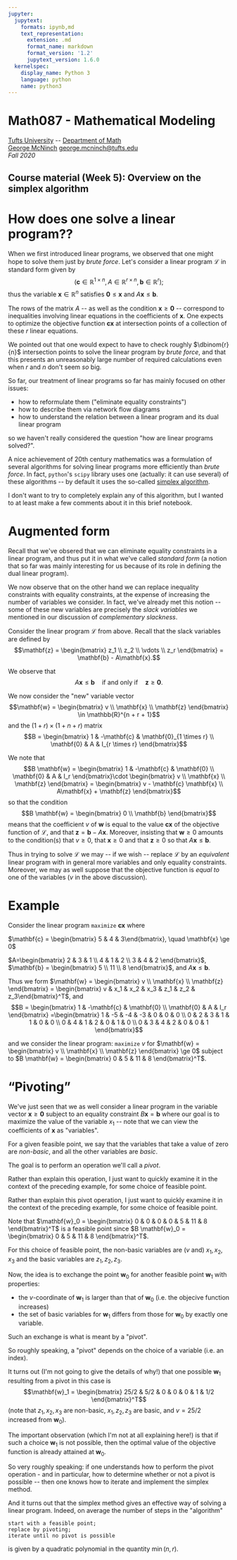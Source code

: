 ```yaml
---
jupyter:
  jupytext:
    formats: ipynb,md
    text_representation:
      extension: .md
      format_name: markdown
      format_version: '1.2'
      jupytext_version: 1.6.0
  kernelspec:
    display_name: Python 3
    language: python
    name: python3
---
```


<!-- #region slideshow={"slide_type": "slide"} -->
Math087 - Mathematical Modeling
===============================
[Tufts University](http://www.tufts.edu) -- [Department of Math](http://math.tufts.edu)  
[George McNinch](http://gmcninch.math.tufts.edu) <george.mcninch@tufts.edu>  
*Fall 2020*

Course material (Week 5): Overview on the simplex algorithm
-------------------------------------------------------------
<!-- #endregion -->

<!-- #region slideshow={"slide_type": "slide"} -->
How does one solve a linear program??
=====================================

When we first introduced linear programs, we observed that one might hope to solve them just by *brute force*.
Let's consider a linear program $\mathcal{L}$ in standard form given by $$(\mathbf{c} \in \mathbb{R}^{1 \times n},A \in \mathbb{R}^{r\times n},\mathbf{b} \in \mathbb{R}^r);$$
thus the variable $\mathbf{x} \in \mathbb{R}^n$ satisfies $\mathbf{0} \le \mathbf{x}$ and $A\mathbf{x} \le \mathbf{b}$.

The rows of the matrix $A$ -- as well as the condition $\mathbf{x} \ge \mathbf{0}$ -- correspond to inequalities involving linear equations in the coefficients of $\mathbf{x}$. One expects to optimize the objective function $\mathbf{c} \mathbf{x}$ at intersection points of a collection of these $r$ linear equations.

We pointed out that one would expect to have to check roughly $\dbinom{r}{n}$ intersection points to solve the linear program by *brute force*, and that this presents an unreasonably large number of required calculations even when $r$ and $n$ don't seem *so* big.


<!-- #endregion -->

<!-- #region slideshow={"slide_type": "subslide"} -->
So far, our treatment of linear programs so far has mainly focused on other issues:

- how to reformulate them ("eliminate equality constraints")
- how to describe them via network flow diagrams
- how to understand the relation between a linear program and its dual linear program

so we haven't really considered the question "how are linear programs solved?".

A nice achievement of 20th century mathematics was a formulation of several algorithms for solving linear programs more efficiently than *brute force*. In fact, ``python``'s ``scipy`` library uses one (actually: it can use several) of these algorithms -- by default it uses the so-called [simplex algorithm](https://en.wikipedia.org/wiki/Simplex_algorithm).

I don't want to try to completely explain any of this algorithm, but I wanted to at least make a few comments about it in this brief notebook.
<!-- #endregion -->

<!-- #region slideshow={"slide_type": "slide"} -->
Augmented form
==============

Recall that we've obsered that we can eliminate equality constraints in a linear program, and thus put it in what we've called *standard form* (a notion that so far was mainly interesting for us because of its role in defining the dual linear program).

We now observe that on the other hand we can replace inequality constraints with equality constraints, at the expense of increasing the number of variables we consider. In fact, we've already met this notion -- some of these new variables are precisely the *slack variables* we mentioned in our discussion of *complementary slackness*.
<!-- #endregion -->

<!-- #region slideshow={"slide_type": "subslide"} -->
Consider the linear program $\mathcal{L}$ from above. Recall that the
slack variables are defined by $$\mathbf{z} = \begin{bmatrix} z_1 \\
z_2 \\ \vdots \\ z_r \end{bmatrix} = \mathbf{b} - A\mathbf{x}.$$

We observe that  $$A\mathbf{x} \le \mathbf{b} \quad \text{if and only if} \quad \mathbf{z} \ge \mathbf{0}.$$
<!-- #endregion -->

<!-- #region slideshow={"slide_type": "subslide"} -->

We now consider the "new" variable vector
$$\mathbf{w} = \begin{bmatrix} v \\ \mathbf{x} \\ \mathbf{z} \end{bmatrix}  \in \mathbb{R}^{n + r + 1}$$
and the $(1+r) \times (1 + n + r)$  matrix
$$B = \begin{bmatrix} 
       1 & -\mathbf{c} & \mathbf{0}_{1 \times r} \\
       \mathbf{0} & A & I_{r \times r}
      \end{bmatrix}$$
 
<!-- #endregion -->

<!-- #region slideshow={"slide_type": "subslide"} -->
We note that 
$$B \mathbf{w} =  \begin{bmatrix} 
       1 & -\mathbf{c} & \mathbf{0} \\
       \mathbf{0} & A & I_r
      \end{bmatrix}\cdot \begin{bmatrix} v \\ \mathbf{x} \\ \mathbf{z} \end{bmatrix} = 
  \begin{bmatrix}
    v - \mathbf{c} \mathbf{x} \\
    A\mathbf{x} + \mathbf{z}
\end{bmatrix}$$ 
so that the condition
$$B \mathbf{w} = \begin{bmatrix} 0 \\ \mathbf{b} \end{bmatrix}$$
means that the coefficient $v$ of $\mathbf{w}$ is equal to the value $\mathbf{c} \mathbf{x}$ of the objective function of $\mathcal{L}$, and that $\mathbf{z} = \mathbf{b} - A\mathbf{x}$.
Moreover, insisting that $\mathbf{w} \ge 0$ amounts to the condition(s) that $v \ge 0$, that $\mathbf{x} \ge 0$
and that $\mathbf{z} \ge 0$ so that $A \mathbf{x} \le \mathbf{b}$.
<!-- #endregion -->

<!-- #region slideshow={"slide_type": "subslide"} -->
Thus in trying to solve $\mathcal{L}$ we may -- if we wish -- replace $\mathcal{L}$ by an *equivalent* linear program with  in general more variables and only equality constraints. Moreover, we may as well suppose that the objective function is *equal to* one of the variables ($v$ in the above discussion).
<!-- #endregion -->

<!-- #region slideshow={"slide_type": "slide"} -->
Example
=======

Consider the linear program ``maximize`` $\mathbf{c} \mathbf{x}$ where

$\mathbf{c} = \begin{bmatrix} 5 & 4 & 3\end{bmatrix}, \quad \mathbf{x} \ge 0$

$A=\begin{bmatrix}
   2 & 3 & 1 \\
   4 & 1 & 2 \\
   3 & 4 & 2
 \end{bmatrix}$, $\mathbf{b} = \begin{bmatrix} 5 \\ 11 \\ 8 \end{bmatrix}$, and $A \mathbf{x} \le \mathbf{b}$.

Thus we form $\mathbf{w} = \begin{bmatrix} v \\ \mathbf{x} \\ \mathbf{z} \end{bmatrix} = 
\begin{bmatrix} v & x_1 & x_2 & x_3 & z_1 & z_2 & z_3\end{bmatrix}^T$, and
$$B =  
\begin{bmatrix} 
  1 & -\mathbf{c} & \mathbf{0} \\
  \mathbf{0} & A & I_r
\end{bmatrix}
=\begin{bmatrix}
  1 & -5 & -4 & -3 & 0 & 0 & 0 \\
  0 & 2 & 3 & 1 & 1 & 0 & 0 \\
  0 & 4 & 1 & 2  & 0 & 1 & 0 \\
  0 & 3 & 4 & 2 & 0 & 0 & 1 
 \end{bmatrix}$$


<!-- #endregion -->

<!-- #region slideshow={"slide_type": "subslide"} -->

and we consider the linear program:
``maximize`` $v$ for $\mathbf{w} = \begin{bmatrix} v \\ \mathbf{x} \\ \mathbf{z} \end{bmatrix} \ge 0$ subject to 
$B \mathbf{w} = \begin{bmatrix}
0 & 5 & 11 & 8 
\end{bmatrix}^T$.
<!-- #endregion -->

<!-- #region slideshow={"slide_type": "slide"} -->
“Pivoting”
============

We've just seen that we as well consider a linear program in the variable vector $\mathbf{x} \ge \mathbf{0}$ subject to an equality
constraint $B \mathbf{x} = \mathbf{b}$ where our goal is to maximize the value of the variable $x_1$ -- note that we can
view the coefficients of $\mathbf{x}$ as "variables".

For a given feasible point, we say that the variables that take a value of zero are *non-basic*, and all the other variables are *basic*.

The goal is to perform an operation we'll call a *pivot*.

Rather than explain this operation, I just want to quickly examine it in the context of the preceding example, for some choice of feasible point.


<!-- #endregion -->

<!-- #region slideshow={"slide_type": "subslide"} -->
Rather than explain this pivot operation, I just want to quickly examine it in the context of the preceding example, for some choice of feasible point.

Note that $\mathbf{w}_0 = \begin{bmatrix} 0 & 0 & 0 & 0 & 5 & 11 & 8 \end{bmatrix}^T$ is a feasible point
since $B \mathbf{w}_0 = \begin{bmatrix} 0 & 5 & 11 & 8 \end{bmatrix}^T$.

For this choice of feasible point, the non-basic variables are ($v$ and) $x_1,x_2,x_3$ and the basic variables are $z_1,z_2,z_3$.

Now, the idea is to exchange the point $\mathbf{w}_0$ for another feasible point $\mathbf{w}_1$ with properties:
- the $v$-coordinate of $\mathbf{w}_1$ is larger than that of $\mathbf{w}_0$ (i.e. the objecive function increases)
- the set of basic variables for $\mathbf{w}_1$ differs from those for $\mathbf{w}_0$ by exactly one variable.

Such an exchange is what is meant by a "pivot".

So roughly speaking, a "pivot" depends on the choice of a variable (i.e. an index).



<!-- #endregion -->

<!-- #region slideshow={"slide_type": "subslide"} -->
It turns out (I'm not going to give the details of why!) that one possible $\mathbf{w}_1$ resulting from a pivot in this case is
$$\mathbf{w}_1 = \begin{bmatrix} 25/2 & 5/2 & 0 & 0 & 0 & 1 & 1/2 \end{bmatrix}^T$$
(note that $z_1,x_2,x_3$ are non-basic, $x_1,z_2,z_3$ are basic, and $v = 25/2$ increased from $\mathbf{w}_0$).

The important observation (which I'm not at all explaining here!) is that if such a choice $\mathbf{w}_1$ is not possible, then the optimal value of the objective function is already attained at $\mathbf{w}_0$. 

So very roughly speaking: if one understands how to perform the pivot operation - and in particular, how to determine whether or not a pivot is possible -- then one knows how to iterate and implement the simplex method.

And it turns out that the simplex method gives an effective way of solving a linear program.  Indeed, on average the number of steps in the "algorithm"

```
start with a feasible point;
replace by pivoting;
iterate until no pivot is possible
``` 

is given by a quadratic polynomial in the quantity $\min(n,r)$.
<!-- #endregion -->

```python

```
